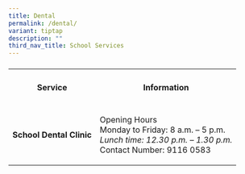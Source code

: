 ```yaml
---
title: Dental
permalink: /dental/
variant: tiptap
description: ""
third_nav_title: School Services
---
```

<h3></h3>
<table style="minWidth: 50px">
<colgroup>
<col>
<col>
</colgroup>
<tbody>
<tr>
<th rowspan="1" colspan="1">
<h4><strong>Service</strong></h4>
</th>
<th rowspan="1" colspan="1">
<h4><strong>Information</strong></h4>
</th>
</tr>
<tr>
<td rowspan="1" colspan="1">
<p><strong>School Dental Clinic</strong>
</p>
</td>
<td rowspan="1" colspan="1">
<p>Opening Hours
<br>Monday to Friday: 8 a.m. – 5 p.m.
<br><em>Lunch time: 12.30 p.m. – 1.30 p.m.</em>
<br>Contact Number: 9116 0583</p>
</td>
</tr>
</tbody>
</table>
<p></p>
